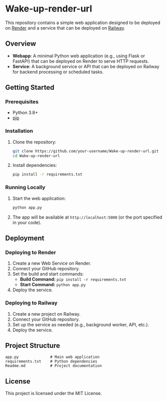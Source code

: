 # Wake-up-render-url

This repository contains a simple web application designed to be deployed on [Render](https://render.com) and a service that can be deployed on [Railway](https://railway.app).

## Overview

- **Webapp**: A minimal Python web application (e.g., using Flask or FastAPI) that can be deployed on Render to serve HTTP requests.
- **Service**: A background service or API that can be deployed on Railway for backend processing or scheduled tasks.

## Getting Started

### Prerequisites
- Python 3.8+
- [pip](https://pip.pypa.io/en/stable/)

### Installation

1. Clone the repository:
   ```sh
   git clone https://github.com/your-username/Wake-up-render-url.git
   cd Wake-up-render-url
   ```
2. Install dependencies:
   ```sh
   pip install -r requirements.txt
   ```

### Running Locally

1. Start the web application:
   ```sh
   python app.py
   ```
2. The app will be available at `http://localhost:5000` (or the port specified in your code).

## Deployment

### Deploying to Render

1. Create a new Web Service on Render.
2. Connect your GitHub repository.
3. Set the build and start commands:
   - **Build Command:** `pip install -r requirements.txt`
   - **Start Command:** `python app.py`
4. Deploy the service.

### Deploying to Railway

1. Create a new project on Railway.
2. Connect your GitHub repository.
3. Set up the service as needed (e.g., background worker, API, etc.).
4. Deploy the service.

## Project Structure

```
app.py              # Main web application
requirements.txt    # Python dependencies
Readme.md           # Project documentation
```

## License

This project is licensed under the MIT License.

